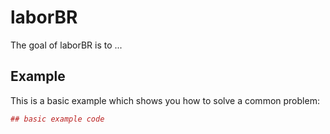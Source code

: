 # laborBR

The goal of laborBR is to ...

## Example

This is a basic example which shows you how to solve a common problem:

``` r
## basic example code
```
